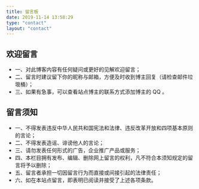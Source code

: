 ```yaml
---
title: 留言板
date: 2019-11-14 13:58:29
type: "contact"
layout: "contact"
---
```


## 欢迎留言

* 一、对此博客内容有任何疑问或更好的见解欢迎留言；
* 二、留言时建议留下你的昵称与邮箱，方便及时收到博主回复（请检查邮件垃圾桶）；
* 三、如果有急事，可以查看站点博主的联系方式添加博主的 QQ 。

## 留言须知

* 一、不得发表违反中华人民共和国宪法和法律、违反改革开放和四项基本原则的言论；
* 二、不得发表造谣、诽谤他人的言论；
* 三、请勿发表任何形式的广告，企业推广产品或服务；
* 四、本栏目拥有发布、编辑、删除网上留言的权利，凡不符合本须知规定的留言将予以删除；
* 五、留言者承担一切因留言行为而直接或间接引起的法律责任；
* 六、如在本站点留言，即表明已阅读并接受了上述各项条款。

